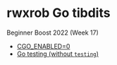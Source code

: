 # rwxrob Go tibdits

Beginner Boost 2022 (Week 17)
* [CGO_ENABLED=0](https://youtu.be/9hEnzD-bNy4?t=4984)
* [Go testing (without `testing`)](https://youtu.be/9hEnzD-bNy4?t=5432)

